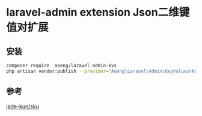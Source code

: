 laravel-admin extension Json二维键值对扩展
======

## 安装
```bash
composer require  aoeng/laravel-admin-kvs
php artisan vendor:publish --provider="Aoeng\Laravel\Admin\KeyValues\KeyValuesServiceProvider"
```



## 参考

[jade-kun/sku](https://github.com/jade-kun/sku)
